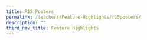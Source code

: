 ```yaml
---
title: R15 Posters
permalink: /teachers/Feature-Highlights/r15posters/
description: ""
third_nav_title: Feature Highlights
---
```

